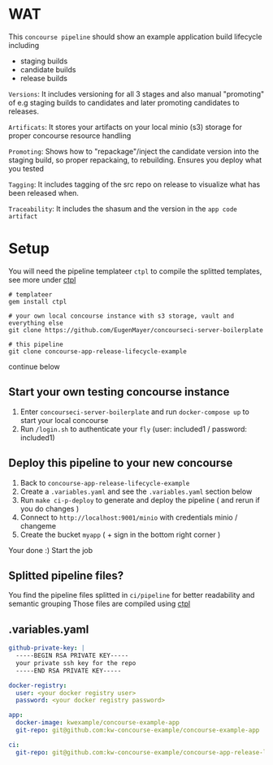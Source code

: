 # WAT

This `concourse pipeline` should show an example application build lifecycle including 

 - staging builds
 - candidate builds
 - release builds
 
`Versions`: It includes versioning for all 3 stages and also manual "promoting" of e.g staging builds to candidates
and later promoting candidates to releases.

`Artificats`: It stores your artifacts on your local minio (s3) storage for proper concourse resource handling

`Promoting`: Shows how to "repackage"/inject the candidate version into the staging build, so proper repackaing, to rebuilding. Ensures you deploy what you tested

`Tagging`: It includes tagging of the src repo on release to visualize what has been released when.

`Traceability`: It includes the shasum and the version in the `app code artifact` 

# Setup

You will need the pipeline templateer `ctpl` to compile the splitted templates, see more under [ctpl](https://github.com/EugenMayer/concourse-pipeline-templateer)

```console
# templateer
gem install ctpl

# your own local concourse instance with s3 storage, vault and everything else
git clone https://github.com/EugenMayer/concourseci-server-boilerplate

# this pipeline 
git clone concourse-app-release-lifecycle-example
``` 

continue below
## Start your own testing concourse instance

1. Enter `concourseci-server-boilerplate` and run `docker-compose up` to start your local concourse
2. Run `/login.sh` to authenticate your `fly` (user: included1 / password: included1)

## Deploy this pipeline to your new concourse 
1. Back to `concourse-app-release-lifecycle-example`
1. Create a `.variables.yaml` and see the `.variables.yaml` section below
1. Run `make ci-p-deploy` to generate and deploy the pipeline ( and rerun if you do changes )
1. Connect to `http://localhost:9001/minio` with credentials minio / changeme
1. Create the bucket `myapp` ( + sign in the bottom right corner )

 
Your done :) Start the job 

## Splitted pipeline files?

You find the pipeline files splitted in `ci/pipeline` for better readability and semantic grouping
Those files are compiled using [ctpl](https://github.com/EugenMayer/concourse-pipeline-templateer)

## .variables.yaml

```yaml
github-private-key: |
  -----BEGIN RSA PRIVATE KEY-----
  your private ssh key for the repo
  -----END RSA PRIVATE KEY-----

docker-registry:
  user: <your docker registry user>
  password: <your docker registry password>

app:
  docker-image: kwexample/concourse-example-app
  git-repo: git@github.com:kw-concourse-example/concourse-example-app

ci:
  git-repo: git@github.com:kw-concourse-example/concourse-app-release-lifecycle-example
```

